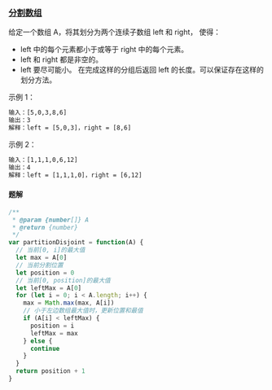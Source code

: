 ### [分割数组](https://leetcode-cn.com/problems/partition-array-into-disjoint-intervals/)

给定一个数组 A，将其划分为两个连续子数组 left 和 right， 使得：

- left 中的每个元素都小于或等于 right 中的每个元素。
- left 和 right 都是非空的。
- left 要尽可能小。
在完成这样的分组后返回 left 的长度。可以保证存在这样的划分方法。

示例 1：
```html
输入：[5,0,3,8,6]
输出：3
解释：left = [5,0,3]，right = [8,6]
```
示例 2：
```html
输入：[1,1,1,0,6,12]
输出：4
解释：left = [1,1,1,0]，right = [6,12]
```

#### 题解
```javascript
/**
 * @param {number[]} A
 * @return {number}
 */
var partitionDisjoint = function(A) {
  // 当前[0, i]的最大值
  let max = A[0]
  // 当前分割位置
  let position = 0
  // 当前[0, position]的最大值
  let leftMax = A[0]
  for (let i = 0; i < A.length; i++) {
    max = Math.max(max, A[i])
    // 小于左边数组最大值时，更新位置和最值
    if (A[i] < leftMax) {
      position = i
      leftMax = max
    } else {
      continue
    }
  }
  return position + 1
}
```
